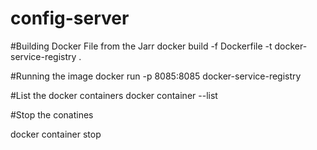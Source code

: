 # config-server

#Building Docker File from the Jarr
docker build -f Dockerfile -t docker-service-registry .

#Running the image
docker run -p 8085:8085 docker-service-registry

#List the docker containers
docker container --list

#Stop the conatines 

docker container stop <container-name>

 
